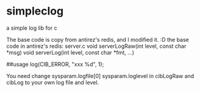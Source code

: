 # simpleclog
a simple log lib for c

The base code is copy from antirez's redis, and I modified it. :D
the base code in antirez's redis:
server.c
void serverLogRaw(int level, const char *msg) 
void serverLog(int level, const char *fmt, ...)

##usage
log(CIB_ERROR, "xxx %d", 1);

You need change 
sysparam.logfile[0]
sysparam.loglevel
in cibLogRaw and cibLog to your own log file and level.
